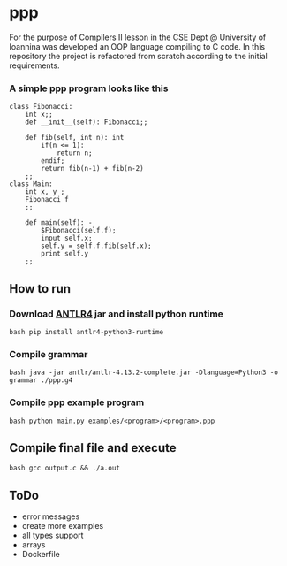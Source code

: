 # ppp



For the purpose of Compilers II lesson in the CSE Dept @ University of Ioannina was developed an OOP language compiling to C code. In this repository the project is refactored from scratch according to the initial requirements.



### A simple ppp program looks like this 

```
class Fibonacci:
    int x;;
    def __init__(self): Fibonacci;;

    def fib(self, int n): int
        if(n <= 1):
            return n;
        endif;
        return fib(n-1) + fib(n-2)
    ;;
class Main:
    int x, y ;
    Fibonacci f
    ;;

    def main(self): -
        $Fibonacci(self.f);
        input self.x;
        self.y = self.f.fib(self.x);
        print self.y
    ;;
```



## How to run


### Download [ANTLR4](https://www.antlr.org/download.html) jar and install python runtime

```bash pip install antlr4-python3-runtime```


### Compile grammar

```bash java -jar antlr/antlr-4.13.2-complete.jar -Dlanguage=Python3 -o grammar ./ppp.g4```


### Compile ppp example program

```bash python main.py examples/<program>/<program>.ppp```



## Compile final file and execute

```bash gcc output.c && ./a.out```

## ToDo
* error messages
* create more examples
* all types support
* arrays
* Dockerfile
